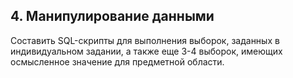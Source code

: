## 4. Манипулирование данными
Составить SQL-скрипты для выполнения выборок, заданных в индивидуальном задании, а также еще 3-4 выборок, имеющих осмысленное значение для предметной области.
